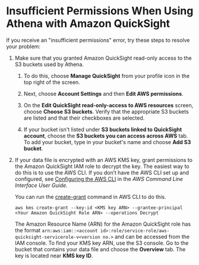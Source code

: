 # Insufficient Permissions When Using Athena with Amazon QuickSight<a name="troubleshoot-athena-insufficient-permissions"></a>

If you receive an "insufficient permissions" error, try these steps to resolve your problem:

1. Make sure that you granted Amazon QuickSight read\-only access to the S3 buckets used by Athena\. 

   1. To do this, choose **Manage QuickSight** from your profile icon in the top right of the screen\.

   1. Next, choose **Account Settings** and then **Edit AWS permissions**\. 

   1. On the **Edit QuickSight read\-only\-access to AWS resources** screen, choose **Choose S3 buckets**\. Verify that the appropriate S3 buckets are listed and that their checkboxes are selected\. 

   1. If your bucket isn't listed under **S3 buckets linked to QuickSight account**, choose the **S3 buckets you can access across AWS** tab\. To add your bucket, type in your bucket's name and choose **Add S3 bucket**\.

1. If your data file is encrypted with an AWS KMS key, grant permissions to the Amazon QuickSight IAM role to decrypt the key\. The easiest way to do this is to use the AWS CLI\. If you don’t have the AWS CLI set up and configured, see [Configuring the AWS CLI](https://docs.aws.amazon.com/cli/latest/userguide/cli-chap-getting-started.html) in the *AWS Command Line Interface User Guide\.*

   You can run the [create\-grant](https://docs.aws.amazon.com/cli/latest/reference/kms/create-grant.html) command in AWS CLI to do this\. 

   ```
   aws kms create-grant --key-id <KMS key ARN> --grantee-principal <Your Amazon QuickSight Role ARN> --operations Decrypt
   ```

   The Amazon Resource Name \(ARN\) for the Amazon QuickSight role has the format `arn:aws:iam::<account id>:role/service-role/aws-quicksight-servicerole-v<version no.>` and can be accessed from the IAM console\. To find your KMS key ARN, use the S3 console\. Go to the bucket that contains your data file and choose the **Overview** tab\. The key is located near **KMS key ID**\.